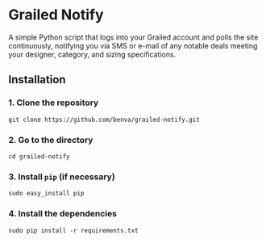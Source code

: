 # Grailed Notify

A simple Python script that logs into your Grailed account and polls the site continuously, notifying you via SMS or e-mail of any notable deals meeting your designer, category, and sizing specifications.

## Installation
### 1. Clone the repository

`git clone https://github.com/benva/grailed-notify.git`

### 2. Go to the directory

`cd grailed-notify`

### 3. Install `pip` (if necessary)

`sudo easy_install pip`

### 4. Install the dependencies

`sudo pip install -r requirements.txt`
